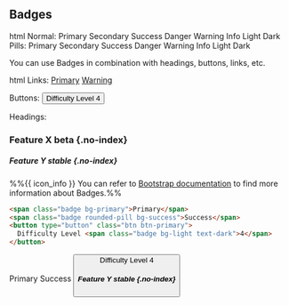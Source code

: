 ## Badges

<include src="codeAndOutput.md" boilerplate >
<variable name="highlightStyle">html</variable>
<variable name="code">
Normal:
<span class="badge bg-primary">Primary</span>
<span class="badge bg-secondary">Secondary</span>
<span class="badge bg-success">Success</span>
<span class="badge bg-danger">Danger</span>
<span class="badge bg-warning text-dark">Warning</span>
<span class="badge bg-info text-dark">Info</span>
<span class="badge bg-light text-dark">Light</span>
<span class="badge bg-dark">Dark</span>
<br>Pills:
<span class="badge rounded-pill bg-primary">Primary</span>
<span class="badge rounded-pill bg-secondary">Secondary</span>
<span class="badge rounded-pill bg-success">Success</span>
<span class="badge rounded-pill bg-danger">Danger</span>
<span class="badge rounded-pill bg-warning text-dark">Warning</span>
<span class="badge rounded-pill bg-info text-dark">Info</span>
<span class="badge rounded-pill bg-light text-dark">Light</span>
<span class="badge rounded-pill bg-dark">Dark</span>
</variable>
</include>

You can use Badges in combination with headings, buttons, links, etc.

<include src="codeAndOutput.md" boilerplate >
<variable name="highlightStyle">html</variable>
<variable name="code">
Links:
<a href="#" class="badge bg-primary">Primary</a>
<a href="#" class="badge rounded-pill bg-warning text-dark">Warning</a>

Buttons:
<button type="button" class="btn btn-primary">
  Difficulty Level <span class="badge bg-light text-dark">4</span>
</button>

Headings:

### Feature X <span class="badge bg-danger">beta</span> {.no-index}
##### Feature Y <span class="badge rounded-pill bg-success">stable</span> {.no-index}
</variable>
</include>


<div class="indented">

%%{{ icon_info }} You can refer to [Bootstrap documentation](https://getbootstrap.com/docs/5.1/components/badge/) to find more information about Badges.%%
</div>


<div id="short" class="d-none">

```markdown
<span class="badge bg-primary">Primary</span>
<span class="badge rounded-pill bg-success">Success</span>
<button type="button" class="btn btn-primary">
  Difficulty Level <span class="badge bg-light text-dark">4</span>
</button>
```
</div>

<div id="examples" class="d-none">

<span class="badge bg-primary">Primary</span>
<span class="badge rounded-pill bg-success">Success</span>
<button type="button" class="btn btn-primary">
  Difficulty Level <span class="badge bg-light text-dark">4</span>
##### Feature Y <span class="badge rounded-pill bg-warning text-dark">stable</span> {.no-index}
</button>
</div>
